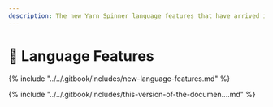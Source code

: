 ```yaml
---
description: The new Yarn Spinner language features that have arrived in Yarn Spinner 3.
---
```


# 🧶 Language Features

{% include "../../.gitbook/includes/new-language-features.md" %}

{% include "../../.gitbook/includes/this-version-of-the-documen....md" %}

